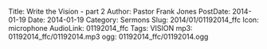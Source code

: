Title: Write the Vision - part 2
Author: Pastor Frank Jones
PostDate: 2014-01-19
Date: 2014-01-19
Category: Sermons
Slug: 2014/01/01192014_ffc
Icon: microphone
AudioLink: 01192014_ffc
Tags: VISION
mp3: 01192014_ffc/01192014.mp3
ogg: 01192014_ffc/01192014.ogg
